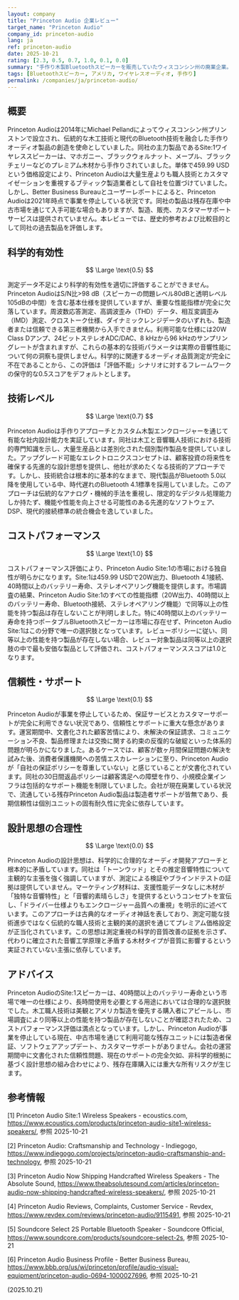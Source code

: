```yaml
---
layout: company
title: "Princeton Audio 企業レビュー"
target_name: "Princeton Audio"
company_id: princeton-audio
lang: ja
ref: princeton-audio
date: 2025-10-21
rating: [2.3, 0.5, 0.7, 1.0, 0.1, 0.0]
summary: "手作り木製Bluetoothスピーカーを販売していたウィスコンシン州の廃業企業。40時間以上のバッテリー寿命を持つ独自仕様により市場で唯一の選択肢となっていたが、信頼性に問題があり現在は事業を停止している。"
tags: [Bluetoothスピーカー, アメリカ, ワイヤレスオーディオ, 手作り]
permalink: /companies/ja/princeton-audio/
---
```

## 概要

Princeton Audioは2014年にMichael Pellandによってウィスコンシン州プリンストンで設立され、伝統的な木工技術と現代のBluetooth技術を融合した手作りオーディオ製品の創造を使命としていました。同社の主力製品であるSite:1ワイヤレススピーカーは、マホガニー、ブラックウォルナット、メープル、ブラックチェリーなどのプレミアム木材から手作りされていました。単体で459.99 USDという価格設定により、Princeton Audioは大量生産よりも職人技術とカスタマイゼーションを重視するブティック製造業者として自社を位置づけていました。しかし、Better Business Bureauとユーザーレポートによると、Princeton Audioは2021年時点で事業を停止している状況です。同社の製品は残存在庫や中古市場を通じて入手可能な場合もありますが、製造、販売、カスタマーサポートサービスは提供されていません。本レビューでは、歴史的参考および比較目的として同社の過去製品を評価します。

## 科学的有効性

$$ \Large \text{0.5} $$

測定データ不足により科学的有効性を適切に評価することができません。Princeton AudioはS/N比>98 dB（スピーカーの問題レベル80dBと透明レベル105dBの中間）を含む基本仕様を提供していますが、重要な性能指標が完全に欠落しています。周波数応答測定、高調波歪み（THD）データ、相互変調歪み（IMD）測定、クロストーク仕様、ダイナミックレンジデータのいずれも、製造者または信頼できる第三者機関から入手できません。利用可能な仕様には20W Class Dアンプ、24ビットステレオADC/DAC、8 kHzから96 kHzのサンプリングレートが含まれますが、これらの基本的な技術パラメータは実際の音響性能について何の洞察も提供しません。科学的に関連するオーディオ品質測定が完全に不在であることから、この評価は「評価不能」シナリオに対するフレームワークの保守的な0.5スコアをデフォルトとします。

## 技術レベル

$$ \Large \text{0.7} $$

Princeton Audioは手作りアプローチとカスタム木製エンクロージャーを通じて有能な社内設計能力を実証しています。同社は木工と音響職人技術における技術的専門知識を示し、大量生産品とは差別化された個別製作製品を提供していました。アップグレード可能なエレクトロニクスコンセプトは、顧客投資の将来性を確保する先進的な設計思想を提供し、他社が求めたくなる技術的アプローチです。しかし、技術統合は根本的に基本的なままで、現代製品がBluetooth 5.0以降を使用している中、時代遅れのBluetooth 4.1標準を採用していました。このアプローチは伝統的なアナログ・機械的手法を重視し、限定的なデジタル処理能力しか持たず、機能や性能を向上させる可能性のある先進的なソフトウェア、DSP、現代的接続標準の統合機会を逸していました。

## コストパフォーマンス

$$ \Large \text{1.0} $$

コストパフォーマンス評価により、Princeton Audio Site:1の市場における独自性が明らかになります。Site:1は459.99 USDで20W出力、Bluetooth 4.1接続、40時間以上のバッテリー寿命、ステレオペアリング機能を提供します。市場調査の結果、Princeton Audio Site:1のすべての性能指標（20W出力、40時間以上のバッテリー寿命、Bluetooth接続、ステレオペアリング機能）で同等以上の性能を持つ製品は存在しないことが判明しました。特に40時間以上のバッテリー寿命を持つポータブルBluetoothスピーカーは市場に存在せず、Princeton Audio Site:1はこの分野で唯一の選択肢となっています。レビューポリシーに従い、同等以上の性能を持つ製品が存在しない場合、レビュー対象製品は同等以上の選択肢の中で最も安価な製品として評価され、コストパフォーマンススコアは1.0となります。

## 信頼性・サポート

$$ \Large \text{0.1} $$

Princeton Audioが事業を停止しているため、保証サービスとカスタマーサポートが完全に利用できない状況であり、信頼性とサポートに重大な懸念があります。運営期間中、文書化された顧客苦情により、未解決の保証請求、コミュニケーション不良、製品修理または交換に関する約束の反復的な破綻といった体系的問題が明らかになりました。あるケースでは、顧客が数ヶ月間保証問題の解決を試みた後、消費者保護機関への苦情エスカレーションに至り、Princeton Audioが「自社の保証ポリシーを尊重していない」と感じていることが文書化されています。同社の30日間返品ポリシーは顧客満足への障壁を作り、小規模企業インフラは包括的なサポート機能を制限していました。会社が現在廃業している状況で、流通している残存Princeton Audio製品は製造者サポートが皆無であり、長期信頼性は個別ユニットの固有耐久性に完全に依存しています。

## 設計思想の合理性

$$ \Large \text{0.0} $$

Princeton Audioの設計思想は、科学的に合理的なオーディオ開発アプローチと根本的に矛盾しています。同社は「トーンウッド」とその推定音響特性について主観的な主張を強く強調していますが、測定による検証やブラインドテストの証拠は提供していません。マーケティング材料は、支援性能データなしに木材が「独特な音響特性」と「音響的素晴らしさ」を提供するというコンセプトを宣伝し、「ドライバー仕様よりもエンクロージャー品質への重視」を明示的に述べています。このアプローチは古典的なオーディオ神話を表しており、測定可能な技術進歩ではなく伝統的な職人技術と主観的美的選択を通じてプレミアム価格設定が正当化されています。この思想は測定重視の科学的音質改善の証拠を示さず、代わりに確立された音響工学原理と矛盾する木材タイプが音質に影響するという実証されていない主張に依存しています。

## アドバイス

Princeton AudioのSite:1スピーカーは、40時間以上のバッテリー寿命という市場で唯一の仕様により、長時間使用を必要とする用途においては合理的な選択肢でした。木工職人技術は美観とアメリカ製造を優先する購入者にアピールし、市場調査により同等以上の性能を持つ製品が存在しないことが確認されたため、コストパフォーマンス評価は満点となっています。しかし、Princeton Audioが事業を停止している現在、中古市場を通じて利用可能な残存ユニットには製造者保証、ソフトウェアアップデート、カスタマーサポートがありません。会社の運営期間中に文書化された信頼性問題、現在のサポートの完全欠如、非科学的根拠に基づく設計思想の組み合わせにより、残存在庫購入には重大な所有リスクが生じます。

## 参考情報

[1] Princeton Audio Site:1 Wireless Speakers - ecoustics.com, https://www.ecoustics.com/products/princeton-audio-site1-wireless-speakers/, 参照 2025-10-21

[2] Princeton Audio: Craftsmanship and Technology - Indiegogo, https://www.indiegogo.com/projects/princeton-audio-craftsmanship-and-technology, 参照 2025-10-21

[3] Princeton Audio Now Shipping Handcrafted Wireless Speakers - The Absolute Sound, https://www.theabsolutesound.com/articles/princeton-audio-now-shipping-handcrafted-wireless-speakers/, 参照 2025-10-21

[4] Princeton Audio Reviews, Complaints, Customer Service - Revdex, https://www.revdex.com/reviews/princeton-audio/9115491, 参照 2025-10-21

[5] Soundcore Select 2S Portable Bluetooth Speaker - Soundcore Official, https://www.soundcore.com/products/soundcore-select-2s, 参照 2025-10-21

[6] Princeton Audio Business Profile - Better Business Bureau, https://www.bbb.org/us/wi/princeton/profile/audio-visual-equipment/princeton-audio-0694-1000027696, 参照 2025-10-21

(2025.10.21)